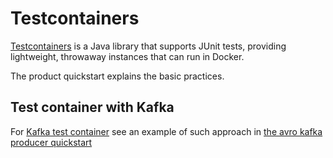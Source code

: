 # Testcontainers

[Testcontainers](https://www.testcontainers.org/) is a Java library that supports JUnit tests, providing lightweight, throwaway instances that can run in Docker.

The product quickstart explains the basic practices.

## Test container with Kafka

For [Kafka test container](https://www.testcontainers.org/modules/kafka/) see an example of such approach in [the avro kafka producer quickstart]()
